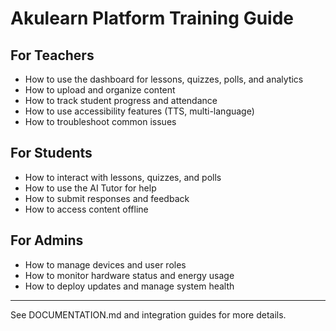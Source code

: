 # Akulearn Platform Training Guide

## For Teachers
- How to use the dashboard for lessons, quizzes, polls, and analytics
- How to upload and organize content
- How to track student progress and attendance
- How to use accessibility features (TTS, multi-language)
- How to troubleshoot common issues

## For Students
- How to interact with lessons, quizzes, and polls
- How to use the AI Tutor for help
- How to submit responses and feedback
- How to access content offline

## For Admins
- How to manage devices and user roles
- How to monitor hardware status and energy usage
- How to deploy updates and manage system health

---
See DOCUMENTATION.md and integration guides for more details.
